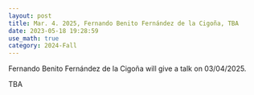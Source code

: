 ```yaml
---
layout: post
title: Mar. 4. 2025, Fernando Benito Fernández de la Cigoña, TBA
date: 2023-05-18 19:28:59
use_math: true
category: 2024-Fall
---
```

 
Fernando Benito Fernández de la Cigoña will give a talk on 03/04/2025.

TBA

